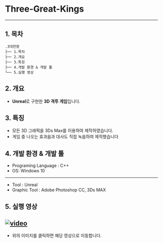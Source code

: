 # Three-Great-Kings

-------------
## 1. 목차
```
.3대천왕
├── 1.목차
├── 2.개요
├── 3.특징
├── 4.개발 환경 & 개발 툴
└── 5.실행 영상
```



## 2. 개요
 - **Unreal**로 구현한 **3D 격투 게임**입니다. 


 
## 3. 특징
- 모든 3D 그래픽을 3Ds Max를 이용하여 제작하였습니다.
- 게임 중 나오는 효과음과 대사도 직접 녹음하여 제작했습니다



## 4. 개발 환경 & 개발 툴
- Programing Language : C++
- OS: Windows 10
-----------------------------------------------------------------------------
- Tool : Unreal
- Graphic Tool : Adobe Photoshop CC, 3Ds MAX


## 5. 실행 영상
 [![video](https://i.ytimg.com/vi/ZigsBpm-4rg/hqdefault.jpg?sqp=-oaymwEZCPYBEIoBSFXyq4qpAwsIARUAAIhCGAFwAQ==&rs=AOn4CLA9OewtGbig8_iryk9meR07rLM8qw)](https://www.youtube.com/embed/ZigsBpm-4rg?start=40)
 -------------
- 위의 이미지를 클릭하면 해당 영상으로 이동합니다.
